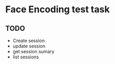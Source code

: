 # Face Encoding test task

## TODO

- Create session
- update session
- get session sumary
- list sessions
